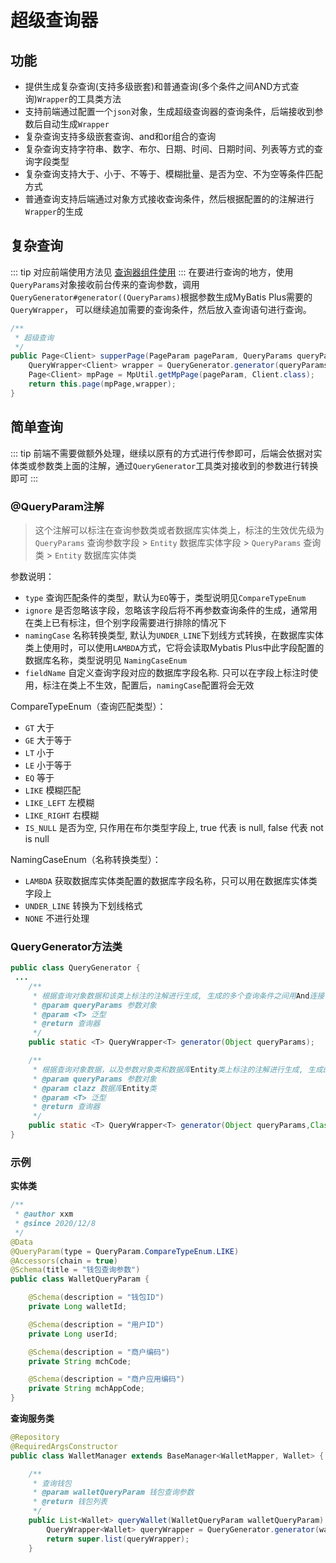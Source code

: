 # 超级查询器
## 功能
- 提供生成复杂查询(支持多级嵌套)和普通查询(多个条件之间AND方式查询)`Wrapper`的工具类方法
- 支持前端通过配置一个`json`对象，生成超级查询器的查询条件，后端接收到参数后自动生成`Wrapper`
- 复杂查询支持多级嵌套查询、and和or组合的查询
- 复杂查询支持字符串、数字、布尔、日期、时间、日期时间、列表等方式的查询字段类型
- 复杂查询支持大于、小于、不等于、模糊批量、是否为空、不为空等条件匹配方式
- 普通查询支持后端通过对象方式接收查询条件，然后根据配置的的注解进行`Wrapper`的生成
## 复杂查询
::: tip
对应前端使用方法见 [查询器组件使用](/platform/front/vue3/超级查询器.md)
:::
在要进行查询的地方，使用`QueryParams`对象接收前台传来的查询参数，调用`QueryGenerator#generator((QueryParams)`根据参数生成MyBatis Plus需要的`QueryWrapper`，
可以继续追加需要的查询条件，然后放入查询语句进行查询。
```java
/**
 * 超级查询
 */
public Page<Client> supperPage(PageParam pageParam, QueryParams queryParams) {
    QueryWrapper<Client> wrapper = QueryGenerator.generator(queryParams);
    Page<Client> mpPage = MpUtil.getMpPage(pageParam, Client.class);
    return this.page(mpPage,wrapper);
}
```
## 简单查询
::: tip
前端不需要做额外处理，继续以原有的方式进行传参即可，后端会依据对实体类或参数类上面的注解，通过`QueryGenerator`工具类对接收到的参数进行转换即可
:::
### @QueryParam注解
> 这个注解可以标注在查询参数类或者数据库实体类上，标注的生效优先级为  `QueryParams` 查询参数字段 > `Entity` 数据库实体字段 > `QueryParams` 查询类 > `Entity` 数据库实体类

参数说明：
- `type` 查询匹配条件的类型，默认为`EQ`等于，类型说明见`CompareTypeEnum`
- `ignore` 是否忽略该字段，忽略该字段后将不再参数查询条件的生成，通常用在类上已有标注，但个别字段需要进行排除的情况下
- `namingCase` 名称转换类型, 默认为`UNDER_LINE`下划线方式转换，在数据库实体类上使用时，可以使用`LAMBDA`方式，它将会读取Mybatis Plus中此字段配置的数据库名称，类型说明见 `NamingCaseEnum`
- `fieldName` 自定义查询字段对应的数据库字段名称. 只可以在字段上标注时使用，标注在类上不生效，配置后，`namingCase`配置将会无效

CompareTypeEnum（查询匹配类型）：
- `GT` 大于
- `GE` 大于等于
- `LT` 小于
- `LE` 小于等于
- `EQ` 等于
- `LIKE` 模糊匹配
- `LIKE_LEFT` 左模糊
- `LIKE_RIGHT` 右模糊
- `IS_NULL` 是否为空, 只作用在布尔类型字段上, true 代表 is null, false 代表 not is null

NamingCaseEnum（名称转换类型）：
- `LAMBDA`  获取数据库实体类配置的数据库字段名称，只可以用在数据库实体类字段上
- `UNDER_LINE` 转换为下划线格式
- `NONE` 不进行处理

### QueryGenerator方法类
```java
public class QueryGenerator {
 ...
    /**
     * 根据查询对象数据和该类上标注的注解进行生成, 生成的多个查询条件之间用And连接
     * @param queryParams 参数对象
     * @param <T> 泛型
     * @return 查询器
     */
    public static <T> QueryWrapper<T> generator(Object queryParams);

    /**
     * 根据查询对象数据，以及参数对象类和数据库Entity类上标注的注解进行生成, 生成的多个查询条件之间用And连接
     * @param queryParams 参数对象
     * @param clazz 数据库Entity类
     * @param <T> 泛型
     * @return 查询器
     */
    public static <T> QueryWrapper<T> generator(Object queryParams,Class<T> clazz);
}

```
### 示例
**实体类**
```java
/**
 * @author xxm
 * @since 2020/12/8
 */
@Data
@QueryParam(type = QueryParam.CompareTypeEnum.LIKE)
@Accessors(chain = true)
@Schema(title = "钱包查询参数")
public class WalletQueryParam {

    @Schema(description = "钱包ID")
    private Long walletId;

    @Schema(description = "用户ID")
    private Long userId;

    @Schema(description = "商户编码")
    private String mchCode;

    @Schema(description = "商户应用编码")
    private String mchAppCode;
}
```
**查询服务类**
```java
@Repository
@RequiredArgsConstructor
public class WalletManager extends BaseManager<WalletMapper, Wallet> {

    /**
     * 查询钱包
     * @param walletQueryParam 钱包查询参数
     * @return 钱包列表
     */
    public List<Wallet> queryWallet(WalletQueryParam walletQueryParam) {
        QueryWrapper<Wallet> queryWrapper = QueryGenerator.generator(walletQueryParam);
        return super.list(queryWrapper);
    }
```
